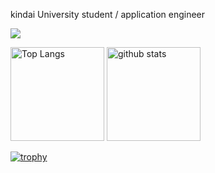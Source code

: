 kindai University student / application engineer

<a href="https://skillicons.dev">
  <img src="https://skillicons.dev/icons?i=html,css,tailwind,js,ts,react,nextjs,flutter,dart,golang,docker,figma,gcp,firebase,git,github,postman,vscode&perline=8" />
</a>

<p align="left"> 
  <img alt="Top Langs" height="150px" src="https://github-readme-stats-clone-junjun-1345-git-main-junjun-1345.vercel.app/api?username=junjun-1345&layout=compact&count_private=true&show_icons=true" />
  <img alt="github stats" height="150px" src="https://github-readme-stats-clone-junjun-1345-git-main-junjun-1345.vercel.app/api/top-langs/?username=junjun-1345&count_private=true&show_icons=true&show_icons=true" />
</p>

[![trophy](https://github-profile-trophy.vercel.app/?username=junjun-1345&column=7
)](https://github.com/ryo-ma/github-profile-trophy)



